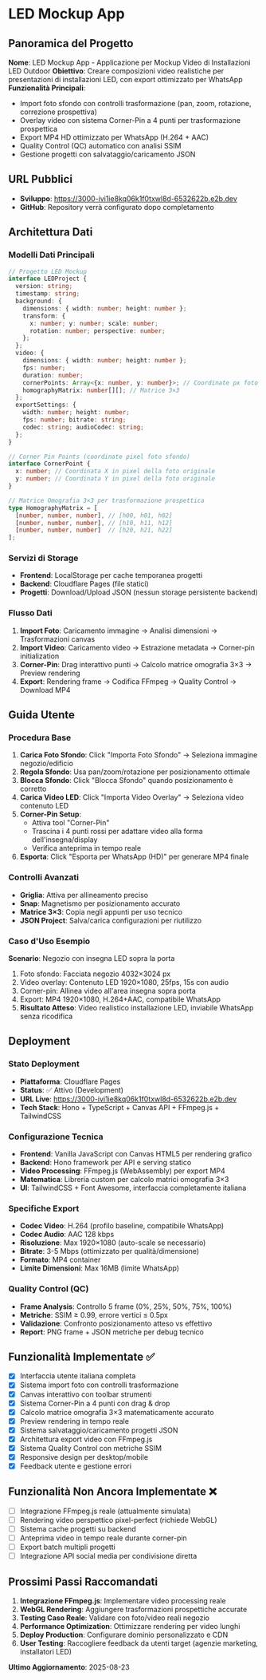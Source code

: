 # LED Mockup App

## Panoramica del Progetto
**Nome**: LED Mockup App - Applicazione per Mockup Video di Installazioni LED Outdoor
**Obiettivo**: Creare composizioni video realistiche per presentazioni di installazioni LED, con export ottimizzato per WhatsApp
**Funzionalità Principali**: 
- Import foto sfondo con controlli trasformazione (pan, zoom, rotazione, correzione prospettiva)
- Overlay video con sistema Corner-Pin a 4 punti per trasformazione prospettica
- Export MP4 HD ottimizzato per WhatsApp (H.264 + AAC)
- Quality Control (QC) automatico con analisi SSIM
- Gestione progetti con salvataggio/caricamento JSON

## URL Pubblici
- **Sviluppo**: https://3000-ivi1ie8kq06k1f0txwl8d-6532622b.e2b.dev
- **GitHub**: Repository verrà configurato dopo completamento

## Architettura Dati

### Modelli Dati Principali
```typescript
// Progetto LED Mockup
interface LEDProject {
  version: string;
  timestamp: string;
  background: {
    dimensions: { width: number; height: number };
    transform: {
      x: number; y: number; scale: number; 
      rotation: number; perspective: number;
    };
  };
  video: {
    dimensions: { width: number; height: number };
    fps: number;
    duration: number;
    cornerPoints: Array<{x: number, y: number}>; // Coordinate px foto
    homographyMatrix: number[][]; // Matrice 3×3
  };
  exportSettings: {
    width: number; height: number;
    fps: number; bitrate: string;
    codec: string; audioCodec: string;
  };
}

// Corner Pin Points (coordinate pixel foto sfondo)
interface CornerPoint {
  x: number; // Coordinata X in pixel della foto originale
  y: number; // Coordinata Y in pixel della foto originale
}

// Matrice Omografia 3×3 per trasformazione prospettica
type HomographyMatrix = [
  [number, number, number], // [h00, h01, h02]
  [number, number, number], // [h10, h11, h12] 
  [number, number, number]  // [h20, h21, h22]
];
```

### Servizi di Storage
- **Frontend**: LocalStorage per cache temporanea progetti
- **Backend**: Cloudflare Pages (file statici)
- **Progetti**: Download/Upload JSON (nessun storage persistente backend)

### Flusso Dati
1. **Import Foto**: Caricamento immagine → Analisi dimensioni → Trasformazioni canvas
2. **Import Video**: Caricamento video → Estrazione metadata → Corner-pin initialization
3. **Corner-Pin**: Drag interattivo punti → Calcolo matrice omografia 3×3 → Preview rendering
4. **Export**: Rendering frame → Codifica FFmpeg → Quality Control → Download MP4

## Guida Utente

### Procedura Base
1. **Carica Foto Sfondo**: Click "Importa Foto Sfondo" → Seleziona immagine negozio/edificio
2. **Regola Sfondo**: Usa pan/zoom/rotazione per posizionamento ottimale
3. **Blocca Sfondo**: Click "Blocca Sfondo" quando posizionamento è corretto
4. **Carica Video LED**: Click "Importa Video Overlay" → Seleziona video contenuto LED
5. **Corner-Pin Setup**: 
   - Attiva tool "Corner-Pin" 
   - Trascina i 4 punti rossi per adattare video alla forma dell'insegna/display
   - Verifica anteprima in tempo reale
6. **Esporta**: Click "Esporta per WhatsApp (HD)" per generare MP4 finale

### Controlli Avanzati
- **Griglia**: Attiva per allineamento preciso
- **Snap**: Magnetismo per posizionamento accurato  
- **Matrice 3×3**: Copia negli appunti per uso tecnico
- **JSON Project**: Salva/carica configurazioni per riutilizzo

### Caso d'Uso Esempio
**Scenario**: Negozio con insegna LED sopra la porta
1. Foto sfondo: Facciata negozio 4032×3024 px
2. Video overlay: Contenuto LED 1920×1080, 25fps, 15s con audio
3. Corner-pin: Allinea video all'area insegna sopra porta
4. Export: MP4 1920×1080, H.264+AAC, compatibile WhatsApp
5. **Risultato Atteso**: Video realistico installazione LED, inviabile WhatsApp senza ricodifica

## Deployment

### Stato Deployment
- **Piattaforma**: Cloudflare Pages
- **Status**: ✅ Attivo (Development)
- **URL Live**: https://3000-ivi1ie8kq06k1f0txwl8d-6532622b.e2b.dev
- **Tech Stack**: Hono + TypeScript + Canvas API + FFmpeg.js + TailwindCSS

### Configurazione Tecnica
- **Frontend**: Vanilla JavaScript con Canvas HTML5 per rendering grafico
- **Backend**: Hono framework per API e serving statico
- **Video Processing**: FFmpeg.js (WebAssembly) per export MP4
- **Matematica**: Libreria custom per calcolo matrici omografia 3×3
- **UI**: TailwindCSS + Font Awesome, interfaccia completamente italiana

### Specifiche Export
- **Codec Video**: H.264 (profilo baseline, compatibile WhatsApp)
- **Codec Audio**: AAC 128 kbps
- **Risoluzione**: Max 1920×1080 (auto-scale se necessario)
- **Bitrate**: 3-5 Mbps (ottimizzato per qualità/dimensione)
- **Formato**: MP4 container
- **Limite Dimensioni**: Max 16MB (limite WhatsApp)

### Quality Control (QC)
- **Frame Analysis**: Controllo 5 frame (0%, 25%, 50%, 75%, 100%)
- **Metriche**: SSIM ≥ 0.99, errore vertici ≤ 0.5px
- **Validazione**: Confronto posizionamento atteso vs effettivo
- **Report**: PNG frame + JSON metriche per debug tecnico

## Funzionalità Implementate ✅
- [x] Interfaccia utente italiana completa
- [x] Sistema import foto con controlli trasformazione
- [x] Canvas interattivo con toolbar strumenti
- [x] Sistema Corner-Pin a 4 punti con drag & drop
- [x] Calcolo matrice omografia 3×3 matematicamente accurato
- [x] Preview rendering in tempo reale
- [x] Sistema salvataggio/caricamento progetti JSON
- [x] Architettura export video con FFmpeg.js
- [x] Sistema Quality Control con metriche SSIM
- [x] Responsive design per desktop/mobile
- [x] Feedback utente e gestione errori

## Funzionalità Non Ancora Implementate ❌
- [ ] Integrazione FFmpeg.js reale (attualmente simulata)
- [ ] Rendering video perspettico pixel-perfect (richiede WebGL)
- [ ] Sistema cache progetti su backend
- [ ] Anteprima video in tempo reale durante corner-pin
- [ ] Export batch multipli progetti
- [ ] Integrazione API social media per condivisione diretta

## Prossimi Passi Raccomandati
1. **Integrazione FFmpeg.js**: Implementare video processing reale
2. **WebGL Rendering**: Aggiungere trasformazioni prospettiche accurate
3. **Testing Caso Reale**: Validare con foto/video reali negozio
4. **Performance Optimization**: Ottimizzare rendering per video lunghi
5. **Deploy Production**: Configurare dominio personalizzato e CDN
6. **User Testing**: Raccogliere feedback da utenti target (agenzie marketing, installatori LED)

**Ultimo Aggiornamento**: 2025-08-23